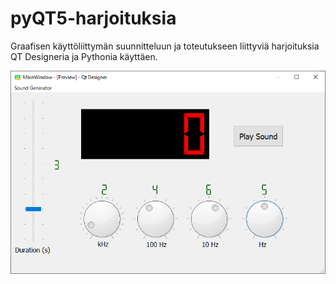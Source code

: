 # pyQT5-harjoituksia
Graafisen käyttöliittymän suunnitteluun ja toteutukseen liittyviä harjoituksia QT Designeria ja Pythonia käyttäen.

![GUI](https://github.com/Raision-seudun-koulutuskuntayhtyma/pyQT5-harjoituksia/blob/main/ui.png)
